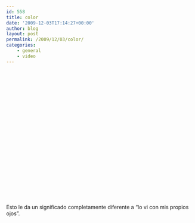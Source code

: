 ```yaml
---
id: 558
title: color
date: '2009-12-03T17:14:27+00:00'
author: blog
layout: post
permalink: /2009/12/03/color/
categories:
    - general
    - video
---
```


<object height="344" width="425"><param name="movie" value="http://www.youtube.com/v/xl1lLze5ZpM&hl=en_US&fs=1&"></param><param name="allowFullScreen" value="true"></param><param name="allowscriptaccess" value="always"></param><embed allowfullscreen="true" allowscriptaccess="always" height="344" src="http://www.youtube.com/v/xl1lLze5ZpM&hl=en_US&fs=1&" type="application/x-shockwave-flash" width="425"></embed></object>

Esto le da un significado completamente diferente a “lo vi con mis propios ojos”.